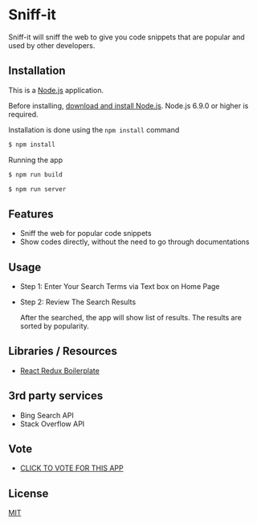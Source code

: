 # Sniff-it

  Sniff-it will sniff the web to give you code snippets that are popular and used by other developers.

## Installation

This is a [Node.js](https://nodejs.org/en/) application.

Before installing, [download and install Node.js](https://nodejs.org/en/download/).
Node.js 6.9.0 or higher is required.

Installation is done using the `npm install` command

```bash
$ npm install
```

Running the app

```bash
$ npm run build
```

```bash
$ npm run server
```

## Features

  * Sniff the web for popular code snippets
  * Show codes directly, without the need to go through documentations

## Usage

  * Step 1: Enter Your Search Terms via Text box on Home Page
  * Step 2: Review The Search Results

      After the searched, the app will show list of results. The results are sorted by popularity.

## Libraries / Resources

  * [React Redux Boilerplate](https://github.com/iroy2000/react-redux-boilerplate)

## 3rd party services

  * Bing Search API
  * Stack Overflow API

## Vote

  * [CLICK TO VOTE FOR THIS APP](https://www.nodeknockout.com/entries/55-hero_aku/vote)

## License

  [MIT](LICENSE)